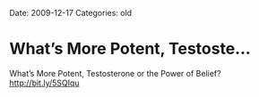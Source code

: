 Date: 2009-12-17
Categories: old

# What’s More Potent, Testoste...

What’s More Potent, Testosterone or the Power of Belief? <a href="http://bit.ly/5SQIqu" rel="nofollow">http://bit.ly/5SQIqu</a>
